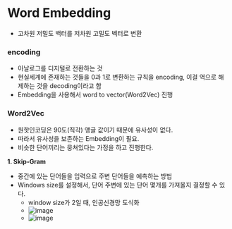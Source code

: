 # Word Embedding

* 고차원 저밀도 백터를 저차원 고밀도 벡터로 변환

### encoding
 * 아날로그를 디지털로 전환하는 것
 * 현실세계에 존재하는 것들을 0과 1로 변환하는 규칙을 encoding, 이걸 역으로 해제하는 것을 decoding이라고 함
 * Embedding을 사용해서 word to vector(Word2Vec) 진행

### Word2Vec
 * 원핫인코딩은 90도(직각) 앵글 값이기 때문에 유사성이 없다.
 * 따라서 유사성을 보존하는 Embedding이 필요.
 * 비슷한 단어끼리는 뭉쳐있다는 가정을 하고 진행한다.

**1. Skip-Gram**
* 중간에 있는 단어들을 입력으로 주변 단어들을 예측하는 방법
* Windows size를 설정해서, 단어 주변에 있는 단어 몇개를 가져올지 결정할 수 있다.
    * window size가 2일 때, 인공신경망 도식화
    * ![image](https://github.com/Woojin-02/Today-I-Learn/assets/64728336/1c0deee8-b98b-4786-9137-42856ba39407)
    * ![image](https://github.com/Woojin-02/Today-I-Learn/assets/64728336/86970323-7393-4c69-9abb-23f782a7dbce)



